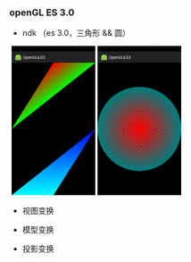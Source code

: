 ### openGL ES 3.0

* ndk （es 3.0，三角形 && 圆）

<div>
  <img src="https://github.com/GitHub-bigT/openGL-Android/blob/master/images/vaovbo1.png" width="150px"/>
 <img src="https://github.com/GitHub-bigT/openGL-Android/blob/master/images/vaovbo2.png" width="150px"/>
</div>

* 视图变换

* 模型变换

* 投影变换

